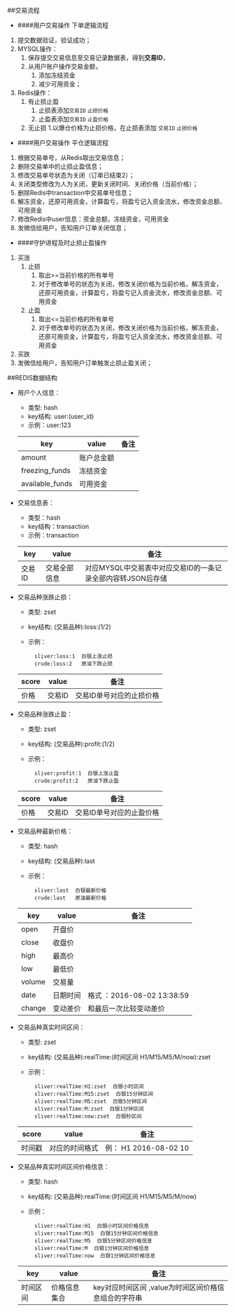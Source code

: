 
##交易流程

 * ####用户交易操作 下单逻辑流程


 1. 提交数据验证，验证成功；
 2. MYSQL操作：
    1. 保存提交交易信息至交易记录数据表，得到**交易ID**，
     2. 从用户账户操作交易金额，
        1. 添加冻结资金
        2. 减少可用资金；
  3. Redis操作：
     1. 有止损止盈
        1. 止损表添加`交易ID`   `止损价格`
        2. 止盈表添加`交易ID`  `止盈价格`
     2. 无止损
        1.以爆仓价格为止损价格，在止损表添加 `交易ID` `止损价格`
 * ####用户交易操作   平仓逻辑流程
  1. 根据交易单号，从Redis取出交易信息；
  2. 删除交易单中的止损止盈信息；
  3. 修改交易单号状态为关闭（订单已结束2）；
  4. 关闭类型修改为人为关闭，更新关闭时间、关闭价格（当前价格）；
  5. 删除Redis中transaction中交易单号信息；
  6. 解冻资金，还原可用资金，计算盈亏，将盈亏记入资金流水，修改资金总额、可用资金
  7. 修改Redis中user信息：资金总额，冻结资金，可用资金
  8. 发微信给用户，告知用户订单关闭信息；
 * ####守护进程及时止损止盈操作
 1. 买涨
    1. 止损
        1. 取出>=当前价格的所有单号
        2. 对于修改单号的状态为关闭，修改关闭价格为当前价格，解冻资金，还原可用资金，计算盈亏，将盈亏记入资金流水，修改资金总额、可用资金
    2. 止盈 
        1. 取出<=当前价格的所有单号
        2. 对于修改单号的状态为关闭，修改关闭价格为当前价格，解冻资金，还原可用资金，计算盈亏，将盈亏记入资金流水，修改资金总额、可用资金
 2. 买跌
 3. 发微信给用户，告知用户订单触发止损止盈关闭；
 
##REDIS数据结构

* 用户个人信息：
    * 类型: hash
    * key结构: user:(user_id)
    * 示例：user:123

   |key      |value | 备注 |
   |------   | ----  | ----|
   |amount  |账户总金额|
   |freezing_funds  | 冻结资金 |
   |available_funds |可用资金|
   
 * 交易信息表：
    * 类型：hash
    * key结构：transaction
    * 示例：transaction
    
    |key      |value | 备注 |
    |------   | ----  | ----|
    |交易ID   |交易全部信息|对应MYSQL中交易表中对应交易ID的一条记录全部内容转JSON后存储
   
* 交易品种涨跌止损：
    * 类型: zset
    * key结构: (交易品种):loss:(1/2)
    * 示例：
    
            sliver:loss:1  白银上涨止损
            crude:loss:2   原油下跌止损

   |score      |value | 备注 |
   |------   | ----  | ----|
   |价格  |交易ID|交易ID单号对应的止损价格|
   
* 交易品种涨跌止盈：
    * 类型: zset
    * key结构: (交易品种):profit:(1/2)
    * 示例：
    
            sliver:profit:1  白银上涨止盈
            crude:profit:2   原油下跌止盈

   |score      |value | 备注 |
   |------   | ----  | ----|
   |价格  |交易ID|交易ID单号对应的止盈价格|
    
* 交易品种最新价格：
    * 类型: hash
    * key结构: (交易品种):last
    * 示例：
    
            sliver:last  白银最新价格
            crude:last   原油最新价格

   |key      |value | 备注 |
   |------   | ----  | ----|
   | open | 开盘价| |
   | close | 收盘价| |
   | high | 最高价| |
   | low | 最低价| |
   | volume | 交易量| |
   | date | 日期时间|  格式 ：2016-08-02 13:38:59|
   | change | 变动差价| 和最后一次比较变动差价|
    
* 交易品种真实时间区间：
    * 类型: zset
    * key结构: (交易品种):realTime:(时间区间 H1/M15/M5/M/now):zset
    * 示例：
    
            sliver:realTime:H1:zset  白银小时区间
            sliver:realTime:M15:zset  白银15分钟区间
            sliver:realTime:M5:zset  白银5分钟区间
            sliver:realTime:M:zset  白银1分钟区间
            sliver:realTime:now:zset  白银秒区间
            

   |score      |value | 备注 |
   |------   | ----  | ----|
   |时间戳   |对应的时间格式 | 例： H1 2016-08-02 10|
      
      
* 交易品种真实时间区间价格信息：
    * 类型: hash
    * key结构: (交易品种):realTime:(时间区间 H1/M15/M5/M/now)
    * 示例：
    
            sliver:realTime:H1  白银小时区间价格信息
            sliver:realTime:M15  白银15分钟区间价格信息
            sliver:realTime:M5  白银5分钟区间价格信息
            sliver:realTime:M  白银1分钟区间价格信息
            sliver:realTime:now  白银1分钟区间价格信息

   |key      |value | 备注 |
   |------   | ----  | ----|
   | 时间区间 |价格信息集合|key对应时间区间  ,value为时间区间价格信息组合的字符串 |
    